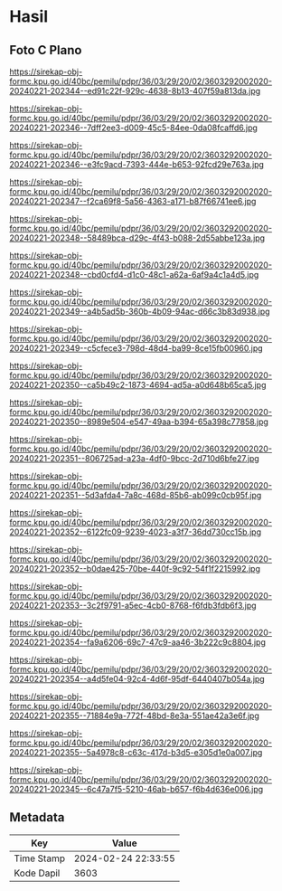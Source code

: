 # Hasil

## Foto C Plano

https://sirekap-obj-formc.kpu.go.id/40bc/pemilu/pdpr/36/03/29/20/02/3603292002020-20240221-202344--ed91c22f-929c-4638-8b13-407f59a813da.jpg

https://sirekap-obj-formc.kpu.go.id/40bc/pemilu/pdpr/36/03/29/20/02/3603292002020-20240221-202346--7dff2ee3-d009-45c5-84ee-0da08fcaffd6.jpg

https://sirekap-obj-formc.kpu.go.id/40bc/pemilu/pdpr/36/03/29/20/02/3603292002020-20240221-202346--e3fc9acd-7393-444e-b653-92fcd29e763a.jpg

https://sirekap-obj-formc.kpu.go.id/40bc/pemilu/pdpr/36/03/29/20/02/3603292002020-20240221-202347--f2ca69f8-5a56-4363-a171-b87f66741ee6.jpg

https://sirekap-obj-formc.kpu.go.id/40bc/pemilu/pdpr/36/03/29/20/02/3603292002020-20240221-202348--58489bca-d29c-4f43-b088-2d55abbe123a.jpg

https://sirekap-obj-formc.kpu.go.id/40bc/pemilu/pdpr/36/03/29/20/02/3603292002020-20240221-202348--cbd0cfd4-d1c0-48c1-a62a-6af9a4c1a4d5.jpg

https://sirekap-obj-formc.kpu.go.id/40bc/pemilu/pdpr/36/03/29/20/02/3603292002020-20240221-202349--a4b5ad5b-360b-4b09-94ac-d66c3b83d938.jpg

https://sirekap-obj-formc.kpu.go.id/40bc/pemilu/pdpr/36/03/29/20/02/3603292002020-20240221-202349--c5cfece3-798d-48d4-ba99-8ce15fb00960.jpg

https://sirekap-obj-formc.kpu.go.id/40bc/pemilu/pdpr/36/03/29/20/02/3603292002020-20240221-202350--ca5b49c2-1873-4694-ad5a-a0d648b65ca5.jpg

https://sirekap-obj-formc.kpu.go.id/40bc/pemilu/pdpr/36/03/29/20/02/3603292002020-20240221-202350--8989e504-e547-49aa-b394-65a398c77858.jpg

https://sirekap-obj-formc.kpu.go.id/40bc/pemilu/pdpr/36/03/29/20/02/3603292002020-20240221-202351--806725ad-a23a-4df0-9bcc-2d710d6bfe27.jpg

https://sirekap-obj-formc.kpu.go.id/40bc/pemilu/pdpr/36/03/29/20/02/3603292002020-20240221-202351--5d3afda4-7a8c-468d-85b6-ab099c0cb95f.jpg

https://sirekap-obj-formc.kpu.go.id/40bc/pemilu/pdpr/36/03/29/20/02/3603292002020-20240221-202352--6122fc09-9239-4023-a3f7-36dd730cc15b.jpg

https://sirekap-obj-formc.kpu.go.id/40bc/pemilu/pdpr/36/03/29/20/02/3603292002020-20240221-202352--b0dae425-70be-440f-9c92-54f1f2215992.jpg

https://sirekap-obj-formc.kpu.go.id/40bc/pemilu/pdpr/36/03/29/20/02/3603292002020-20240221-202353--3c2f9791-a5ec-4cb0-8768-f6fdb3fdb6f3.jpg

https://sirekap-obj-formc.kpu.go.id/40bc/pemilu/pdpr/36/03/29/20/02/3603292002020-20240221-202354--fa9a6206-69c7-47c9-aa46-3b222c9c8804.jpg

https://sirekap-obj-formc.kpu.go.id/40bc/pemilu/pdpr/36/03/29/20/02/3603292002020-20240221-202354--a4d5fe04-92c4-4d6f-95df-6440407b054a.jpg

https://sirekap-obj-formc.kpu.go.id/40bc/pemilu/pdpr/36/03/29/20/02/3603292002020-20240221-202355--71884e9a-772f-48bd-8e3a-551ae42a3e6f.jpg

https://sirekap-obj-formc.kpu.go.id/40bc/pemilu/pdpr/36/03/29/20/02/3603292002020-20240221-202355--5a4978c8-c63c-417d-b3d5-e305d1e0a007.jpg

https://sirekap-obj-formc.kpu.go.id/40bc/pemilu/pdpr/36/03/29/20/02/3603292002020-20240221-202345--6c47a7f5-5210-46ab-b657-f6b4d636e006.jpg


## Metadata

| Key        | Value               |
| ---------- | ------------------- |
| Time Stamp | 2024-02-24 22:33:55 |
| Kode Dapil | 3603                |



